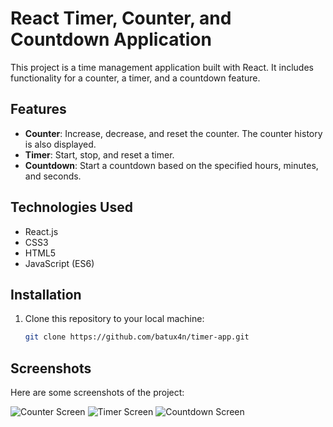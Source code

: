 # React Timer, Counter, and Countdown Application

This project is a time management application built with React. It includes functionality for a counter, a timer, and a countdown feature.

## Features
- **Counter**: Increase, decrease, and reset the counter. The counter history is also displayed.
- **Timer**: Start, stop, and reset a timer.
- **Countdown**: Start a countdown based on the specified hours, minutes, and seconds.

## Technologies Used
- React.js
- CSS3
- HTML5
- JavaScript (ES6)

## Installation
1. Clone this repository to your local machine:
   ```bash
   git clone https://github.com/batux4n/timer-app.git
## Screenshots

Here are some screenshots of the project:

![Counter Screen](./assets/counter.png)
![Timer Screen](./assets/timer.png)
![Countdown Screen](./assets/countdown.png)
